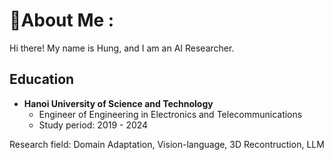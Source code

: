 # 💫About Me :
Hi there! My name is Hung, and I am an AI Researcher. 

## Education
- **Hanoi University of Science and Technology**  
  - Engineer of Engineering in Electronics and Telecommunications  
  - Study period: 2019 - 2024
    
Research field: Domain Adaptation, Vision-language, 3D Recontruction, LLM


